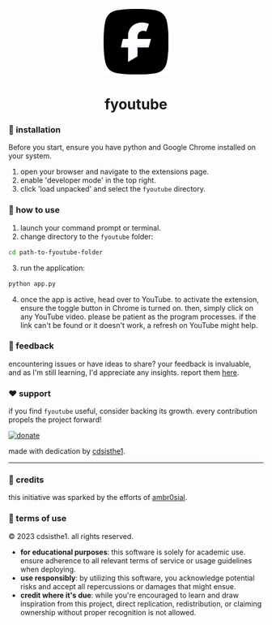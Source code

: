<p align="center">
  <img src="icon128.png" alt="fYouTube logo">
  <h1 align="center">fyoutube</h1>
</p>

### 💽 installation

Before you start, ensure you have python and Google Chrome installed on your system.

1. open your browser and navigate to the extensions page.
2. enable 'developer mode' in the top right.
3. click 'load unpacked' and select the `fyoutube` directory.

### 🚀 how to use

1. launch your command prompt or terminal.
2. change directory to the `fyoutube` folder:
```bash
cd path-to-fyoutube-folder
```
3. run the application:
```bash
python app.py
```
4. once the app is active, head over to YouTube. to activate the extension, ensure the toggle button in Chrome is turned on. then, simply click on any YouTube video. please be patient as the program processes. if the link can't be found or it doesn't work, a refresh on YouTube might help.

### 📣 feedback

encountering issues or have ideas to share? your feedback is invaluable, and as I'm still learning, I'd appreciate any insights. report them [here](https://github.com/cdsisthe1/fyoutube/issues).

### ❤️ support

if you find `fyoutube` useful, consider backing its growth. every contribution propels the project forward!

[![donate](https://img.shields.io/badge/donate-PayPal-green.svg)](https://www.paypal.com/donate/?hosted_button_id=R92KGPYHPE3JY)

made with dedication by [cdsisthe1](https://github.com/cdsisthe1).

---

### 🙏 credits

this initiative was sparked by the efforts of [ambr0sial](https://github.com/ambr0sial).

### 📜 terms of use

© 2023 cdsisthe1. all rights reserved.

- **for educational purposes**: this software is solely for academic use. ensure adherence to all relevant terms of service or usage guidelines when deploying.
- **use responsibly**: by utilizing this software, you acknowledge potential risks and accept all repercussions or damages that might ensue.
- **credit where it's due**: while you're encouraged to learn and draw inspiration from this project, direct replication, redistribution, or claiming ownership without proper recognition is not allowed.
